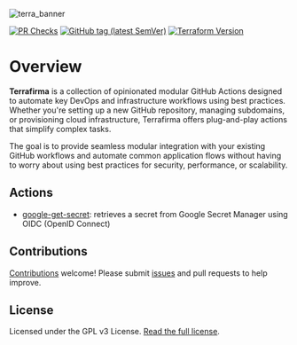 ![terra_banner](https://github.com/user-attachments/assets/55cb0679-0302-4764-b485-c3ee96328d34)

[![PR Checks](https://github.com/adelinosousa/terrafirma/actions/workflows/pr-checks.yml/badge.svg)](https://github.com/adelinosousa/terrafirma/actions)
[![GitHub tag (latest SemVer)](https://img.shields.io/github/v/tag/adelinosousa/terrafirma.svg?label=latest&sort=semver)](https://github.com/adelinosousa/terrafirma/releases)
[![Terraform Version](https://img.shields.io/badge/terraform-1.9.x-623CE4.svg?logo=terraform)](https://github.com/hashicorp/terraform/releases)

# Overview

**Terrafirma** is a collection of opinionated modular GitHub Actions designed to automate key DevOps and infrastructure workflows using best practices. Whether you're setting up a new GitHub repository, managing subdomains, or provisioning cloud infrastructure, Terrafirma offers plug-and-play actions that simplify complex tasks.

The goal is to provide seamless modular integration with your existing GitHub workflows and automate common application flows without having to worry about using best practices for security, performance, or scalability.

## Actions

- [google-get-secret](https://github.com/adelinosousa/terrafirma/tree/feat/github-app-token/actions/google-get-secret): retrieves a secret from Google Secret Manager using OIDC (OpenID Connect)

## Contributions

[Contributions](https://github.com/adelinosousa/terrafirma/blob/main/CONTRIBUTING.md) welcome! Please submit [issues](https://github.com/adelinosousa/terrafirma/issues/new) and pull requests to help improve.

## License

Licensed under the GPL v3 License. [Read the full license](https://github.com/adelinosousa/terrafirma/blob/main/LICENSE).
